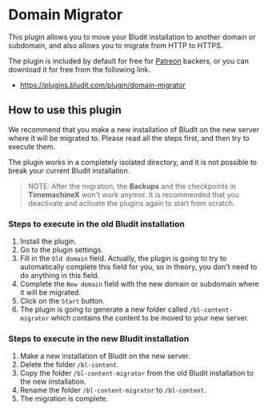 # Domain Migrator
<!-- position: 2 -->

This plugin allows you to move your Bludit installation to another domain or subdomain, and also allows you to migrate from HTTP to HTTPS.

The plugin is included by default for free for [Patreon](https://www.patreon.com/bludit) backers, or you can download it for free from the following link.
- https://plugins.bludit.com/plugin/domain-migrator

## How to use this plugin
We recommend that you make a new installation of Bludit on the new server where it will be migrated to. Please read all the steps first, and then try to execute them.

The plugin works in a completely isolated directory, and it is not possible to break your current Bludit installation.

> NOTE: After the migration, the **Backups** and the checkpoints in **TimemachineX** won't work anymor. It is recommended that you deactivate and activate the plugins again to start from scratch.

### Steps to execute in the old Bludit installation
1. Install the plugin.
2. Go to the plugin settings.
3. Fill in the `Old domain` field. Actually, the plugin is going to try to automatically complete this field for you, so in theory, you don't need to do anything in this field.
4. Complete the `New domain` field with the new domain or subdomain where it will be migrated.
5. Click on the `Start` button.
6. The plugin is going to generate a new folder called `/bl-content-migrator` which contains the content to be moved to your new server.

### Steps to execute in the new Bludit installation
1. Make a new installation of Bludit on the new server.
2. Delete the folder `/bl-content`.
3. Copy the folder `/bl-content-migrator` from the old Bludit installation to the new installation.
4. Rename the folder `/bl-content-migrator` to `/bl-content`.
5. The migration is complete.